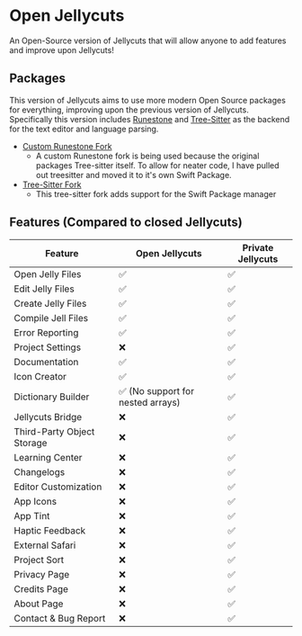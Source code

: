 # Open Jellycuts
An Open-Source version of Jellycuts that will allow anyone to add features and improve upon Jellycuts!

## Packages
This version of Jellycuts aims to use more modern Open Source packages for everything, improving upon the previous version of Jellycuts. Specifically this version includes [Runestone](https://github.com/simonbs/Runestone) and [Tree-Sitter](https://tree-sitter.github.io/tree-sitter/) as the backend for the text editor and language parsing.

- [Custom Runestone Fork](https://github.com/ActuallyTaylor/Runestone)
    - A custom Runestone fork is being used because the original packages Tree-sitter itself. To allow for neater code, I have pulled out treesitter and moved it to it's own Swift Package.
- [Tree-Sitter Fork](https://github.com/ActuallyTaylor/tree-sitter-spm)
    - This tree-sitter fork adds support for the Swift Package manager

## Features (Compared to closed Jellycuts)
| Feature                    | Open Jellycuts                    | Private Jellycuts |
| -------------------------- | --------------------------------- | ----------------- |
| Open Jelly Files           | ✅                                | ✅                |
| Edit Jelly Files           | ✅                                | ✅                |
| Create Jelly Files         | ✅                                | ✅                |
| Compile Jell Files         | ✅                                | ✅                |
| Error Reporting            | ✅                                | ✅                |
| Project Settings           | ❌                                | ✅                |
| Documentation              | ✅                                | ✅                |
| Icon Creator               | ✅                                | ✅                |
| Dictionary Builder         | ✅ (No support for nested arrays) | ✅                |
| Jellycuts Bridge           | ❌                                | ✅                |
| Third-Party Object Storage | ❌                                | ✅                |
| Learning Center            | ❌                                | ✅                |
| Changelogs                 | ❌                                | ✅                |
| Editor Customization       | ❌                                | ✅                |
| App Icons                  | ❌                                | ✅                |
| App Tint                   | ❌                                | ✅                |
| Haptic Feedback            | ❌                                | ✅                |
| External Safari            | ❌                                | ✅                |
| Project Sort               | ❌                                | ✅                |
| Privacy Page               | ❌                                | ✅                |
| Credits Page               | ❌                                | ✅                |
| About Page                 | ❌                                | ✅                |
| Contact & Bug Report       | ❌                                | ✅                |
